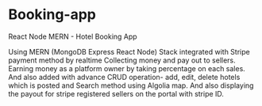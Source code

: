 # Booking-app
React Node MERN  - Hotel Booking App

Using MERN (MongoDB Express React Node) Stack integrated with Stripe payment method by realtime Collecting money and pay out to sellers. Earning money as a platform owner by taking percentage on each sales.
And also added with advance CRUD operation- add, edit, delete hotels which is posted and Search method using Algolia map. And also displaying the payout for stripe registered sellers on the portal with stripe ID.

